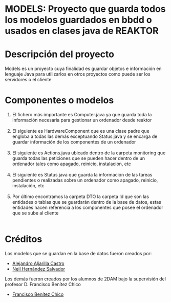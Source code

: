 # MODELS: Proyecto que guarda todos los modelos guardados en bbdd o usados en clases java de REAKTOR

# Descripción del proyecto

Models es un proyecto cuya finalidad es guardar objetos e información en lenguaje Java para utilizarlos en otros proyectos como puede ser los servidores o el cliente

# Componentes o modelos

<ol>
<li>El fichero más importante es Computer.java ya que guarda toda la información necesaria para gestionar un ordenador desde reaktor</li>
<br>
<li>El siguiente es HardwareComponent que es una clase padre que engloba a todas las demás exceptuando Status.java y se encarga de guardar información de los componentes de un ordenador</li>
<br>
<li>El siguiente es Actions.java ubicado dentro de la carpeta monitoring que guarda todas las peticiones que se pueden hacer dentro de un ordenador tales como apagado, reinicio, instalación, etc</li>
<br>
<li>El siguiente es Status.java que guarda la información de las tareas pendientes o realizadas sobre un ordenador como apagado, reinicio, instalación, etc</li>
<br>
<li>Por último encontramos la carpeta DTO la carpeta Id que son las entidades o tablas que se guardarán dentro de la base de datos, estas entidades hacen referencia a los componentes que posee el ordenador que se sube al cliente</li>
<br>
</ol>

# Créditos

Los modelos que se guardan en la base de datos fueron creados por: 

- [Alejandro Aljarilla Castro](https://github.com/Aljarilla11)
- [Neil Hernández Salvador](https://www.linkedin.com/in/neilhdez/)

Los demás fueron creados por los alumnos de 2DAM bajo la supervisión del profesor D. Francisco Benítez Chico

- [Francisco Benítez Chico](https://www.linkedin.com/in/franciscobenitezchico/)
